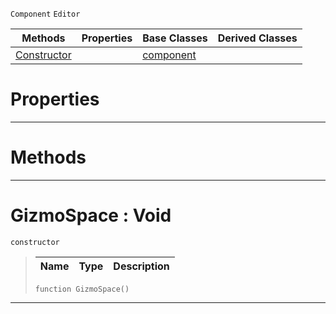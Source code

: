  `Component` `Editor`



|Methods|Properties|Base Classes|Derived Classes|
|---|---|---|---|
|[Constructor](gizmospace.md#gizmospace-void)| |[component](component.md)| |


 #  Properties


---  
 #  Methods


---  
 #  GizmoSpace : Void

 `constructor`

> 
> |Name|Type|Description|
> |---|---|---|
> ```TS:Nada
> function GizmoSpace()
> ``` 


---  
 

 